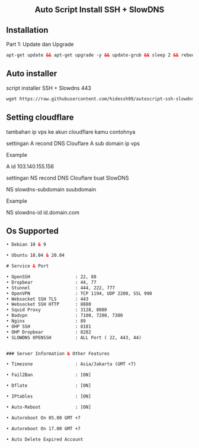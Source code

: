 <h2 align="center">
Auto Script Install SSH + SlowDNS

   
   
   
## Installation 

Part 1: Update dan Upgrade
  ```html
apt-get update && apt-get upgrade -y && update-grub && sleep 2 && reboot
```
   
## Auto installer 
  
script installer SSH + Slowdns 443
  ```html
wget https://raw.githubusercontent.com/hidessh99/autoscript-ssh-slowdns/main/setup.sh && chmod +x setup.sh && ./setup.sh
``` 

   
## Setting cloudflare 

tambahan ip vps ke akun cloudflare kamu
 contohnya 
   
settingan A recond DNS Clouflare 
A sub domain ip vps
   
Example
   
A  id   103.140.155.156
      
settingan NS recond DNS Clouflare buat SlowDNS
   
NS  slowdns-subdomain suubdomain
    
Example 
  
NS slowdns-id    id.domain.com
   
   
   

## Os Supported
  ```html
• Debian 10 & 9

• Ubuntu 18.04 & 20.04

# Service & Port

• OpenSSH                 : 22, 88
• Dropbear                : 44, 77
• Stunnel                 : 444, 222, 777
• OpenVPN                 : TCP 1194, UDP 2200, SSL 990
• Websocket SSH TLS       : 443
• Websocket SSH HTTP      : 8880
• Squid Proxy             : 3128, 8080
• Badvpn                  : 7100, 7200, 7300
• Nginx                   : 89
• OHP SSH                 : 8181
• OHP Dropbear            : 8282
• SLOWDNS OPENSSH         : ALL Port ( 22, 443, 44)


 ### Server Information & Other Features

• Timezone                : Asia/Jakarta (GMT +7)

• Fail2Ban                : [ON]

• Dflate                  : [ON]

• IPtables                : [ON]

• Auto-Reboot             : [ON]

• Autoreboot On 05.00 GMT +7

• Autoreboot On 17.00 GMT +7

• Auto Delete Expired Account
 ```
  
